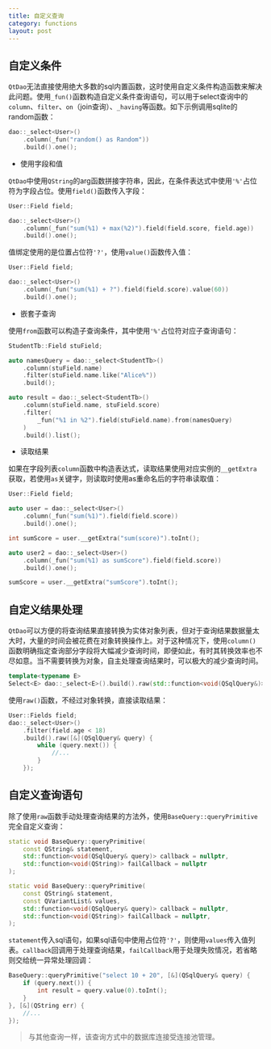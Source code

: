 ```yaml
---
title: 自定义查询
category: functions
layout: post
---
```


自定义条件
-------------

`QtDao`无法直接使用绝大多数的sql内置函数，这时使用自定义条件构造函数来解决此问题。使用`_fun()`函数构造自定义条件查询语句，可以用于select查询中的`column`、`filter`、`on`（join查询）、`_having`等函数。如下示例调用sqlite的random函数：

```cpp
dao::_select<User>()
    .column(_fun("random() as Random"))
    .build().one();
```

- 使用字段和值

`QtDao`中使用`QString`的arg函数拼接字符串，因此，在条件表达式中使用`'%'`占位符为字段占位。使用`field()`函数传入字段：

```cpp
User::Field field;

dao::_select<User>()
    .column(_fun("sum(%1) + max(%2)").field(field.score, field.age))
    .build().one();
```

值绑定使用的是位置占位符`'?'`，使用`value()`函数传入值：

```cpp
User::Field field;

dao::_select<User>()
    .column(_fun("sum(%1) + ?").field(field.score).value(60))
    .build().one();
```

- 嵌套子查询

使用`from`函数可以构造子查询条件，其中使用`'%'`占位符对应子查询语句：

```cpp
StudentTb::Field stuField;

auto namesQuery = dao::_select<StudentTb>()
    .column(stuField.name)
    .filter(stuField.name.like("Alice%"))
    .build();

auto result = dao::_select<StudentTb>()
    .column(stuField.name, stuField.score)
    .filter(
        _fun("%1 in %2").field(stuField.name).from(namesQuery)
    )
    .build().list();
```

- 读取结果

如果在字段列表`column`函数中构造表达式，读取结果使用对应实例的`__getExtra`获取，若使用`as`关键字，则读取时使用as重命名后的字符串读取值：

```cpp
User::Field field;

auto user = dao::_select<User>()
    .column(_fun("sum(%1)").field(field.score))
    .build().one();

int sumScore = user.__getExtra("sum(score)").toInt();

auto user2 = dao::_select<User>()
    .column(_fun("sum(%1) as sumScore").field(field.score))
    .build().one();

sumScore = user.__getExtra("sumScore").toInt();
```

自定义结果处理
-------------

`QtDao`可以方便的将查询结果直接转换为实体对象列表，但对于查询结果数据量太大时，大量的时间会被花费在对象转换操作上。对于这种情况下，使用`column()`函数明确指定查询部分字段将大幅减少查询时间，即便如此，有时其转换效率也不尽如意。当不需要转换为对象，自主处理查询结果时，可以极大的减少查询时间。

```cpp
template<typename E>
Select<E> dao::_select<E>().build().raw(std::function<void(QSqlQuery&)> callback);
```

使用`raw()`函数，不经过对象转换，直接读取结果：

```cpp
User::Fields field;
dao::_select<User>()
    .filter(field.age < 18)
    .build().raw([&](QSqlQuery& query) {
        while (query.next()) {
            //...
        }
    });
```

自定义查询语句
-------------

除了使用`raw`函数手动处理查询结果的方法外，使用`BaseQuery::queryPrimitive`完全自定义查询：

```cpp
static void BaseQuery::queryPrimitive(
    const QString& statement, 
    std::function<void(QSqlQuery& query)> callback = nullptr,
    std::function<void(QString)> failCallback = nullptr
);

static void BaseQuery::queryPrimitive(
    const QString& statement,
    const QVariantList& values,
    std::function<void(QSqlQuery& query)> callback = nullptr,
    std::function<void(QString)> failCallback = nullptr,
);
```

`statement`传入sql语句，如果sql语句中使用占位符`'?'`，则使用`values`传入值列表。`callback`回调用于处理查询结果，`failCallback`用于处理失败情况，若省略则交给统一异常处理回调：

```cpp
BaseQuery::queryPrimitive("select 10 + 20", [&](QSqlQuery& query) {
    if (query.next()) {
        int result = query.value(0).toInt();
    }
}, [&](QString err) {
    //...
});
```

> 与其他查询一样，该查询方式中的数据库连接受连接池管理。